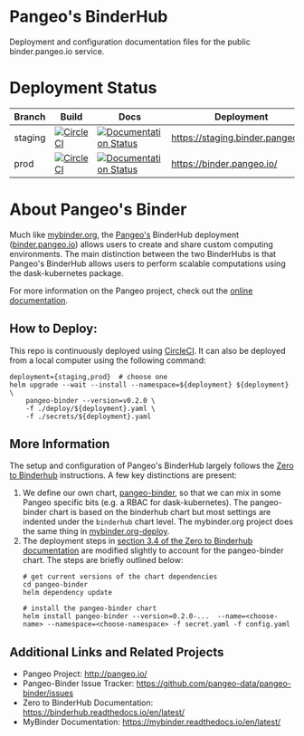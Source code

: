 Pangeo's BinderHub
==================

Deployment and configuration documentation files for the public binder.pangeo.io service.

# Deployment Status

Branch | Build | Docs | Deployment
-- |-- | -- | --
staging | [![CircleCI](https://circleci.com/gh/pangeo-data/pangeo-binder/tree/staging.svg?style=svg)](https://circleci.com/gh/pangeo-data/pangeo-binder/tree/staging) | [![Documentation Status](https://readthedocs.org/projects/pangeo-binder/badge/?version=staging)](https://pangeo-binder.readthedocs.io/en/staging/?badge=staging) | https://staging.binder.pangeo.io/
prod | [![CircleCI](https://circleci.com/gh/pangeo-data/pangeo-binder/tree/prod.svg?style=svg)](https://circleci.com/gh/pangeo-data/pangeo-binder/tree/prod) | [![Documentation Status](https://readthedocs.org/projects/pangeo-binder/badge/?version=prod)](https://pangeo-binder.readthedocs.io/en/prod/?badge=prod) | https://binder.pangeo.io/

# About Pangeo's Binder

Much like [mybinder.org](https://mybinder.org), the [Pangeo's](https://pangeo.io/) BinderHub deployment ([binder.pangeo.io](https://binder.pangeo.io/)) allows users to create and share custom computing environments. The main distinction between the two BinderHubs is that Pangeo's BinderHub allows users to perform scalable computations using the dask-kubernetes package.

For more information on the Pangeo project, check out the [online documentation](http://pangeo-binder.readthedocs.io/).

## How to Deploy:
This repo is continuously deployed using [CircleCI](https://circleci.com/gh/pangeo-data/pangeo-binder). It can also be deployed from a local computer using the following command:
```
deployment={staging,prod}  # choose one
helm upgrade --wait --install --namespace=${deployment} ${deployment} \
    pangeo-binder --version=v0.2.0 \
    -f ./deploy/${deployment}.yaml \
    -f ./secrets/${deployment}.yaml
```

## More Information

The setup and configuration of Pangeo's BinderHub largely follows the [Zero to Binderhub](https://binderhub.readthedocs.io/en/latest/) instructions. A few key distinctions are present:

1. We define our own chart, [pangeo-binder](https://github.com/pangeo-data/pangeo-binder/tree/staging/pangeo-binder), so that we can mix in some Pangeo specific bits (e.g. a RBAC for dask-kubernetes). The pangeo-binder chart is based on the binderhub chart but most settings are indented under the `binderhub` chart level. The mybinder.org project does the same thing in [mybinder.org-deploy](https://github.com/jupyterhub/mybinder.org-deploy).
2. The deployment steps in [section 3.4 of the Zero to Binderhub documentation](https://binderhub.readthedocs.io/en/latest/setup-binderhub.html#install-binderhub) are modified slightly to account for the pangeo-binder chart. The steps are briefly outlined below:
    ```
    # get current versions of the chart dependencies
    cd pangeo-binder
    helm dependency update

    # install the pangeo-binder chart
    helm install pangeo-binder --version=0.2.0-...  --name=<choose-name> --namespace=<choose-namespace> -f secret.yaml -f config.yaml
    ```

## Additional Links and Related Projects

- Pangeo Project: http://pangeo.io/
- Pangeo-Binder Issue Tracker: https://github.com/pangeo-data/pangeo-binder/issues
- Zero to BinderHub Documentation: https://binderhub.readthedocs.io/en/latest/
- MyBinder Documentation: https://mybinder.readthedocs.io/en/latest/
